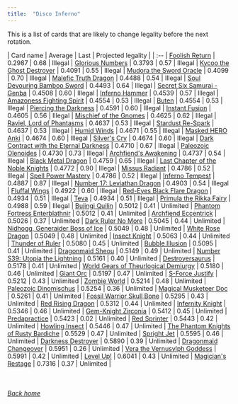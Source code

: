 ```yaml
---
title:  "Disco Inferno"
---
```


This is a list of cards that are likely to change legality before the next rotation.

| Card name | Average | Last | Projected legality |
| :-- |
[Foolish Return](https://db.ygoprodeck.com/card/?search=Foolish%20Return) | 0.2987 | 0.68 | Illegal |
[Glorious Numbers](https://db.ygoprodeck.com/card/?search=Glorious%20Numbers) | 0.3793 | 0.57 | Illegal |
[Kycoo the Ghost Destroyer](https://db.ygoprodeck.com/card/?search=Kycoo%20the%20Ghost%20Destroyer) | 0.4091 | 0.55 | Illegal |
[Mudora the Sword Oracle](https://db.ygoprodeck.com/card/?search=Mudora%20the%20Sword%20Oracle) | 0.4099 | 0.70 | Illegal |
[Malefic Truth Dragon](https://db.ygoprodeck.com/card/?search=Malefic%20Truth%20Dragon) | 0.4488 | 0.54 | Illegal |
[Soul Devouring Bamboo Sword](https://db.ygoprodeck.com/card/?search=Soul%20Devouring%20Bamboo%20Sword) | 0.4493 | 0.64 | Illegal |
[Secret Six Samurai - Genba](https://db.ygoprodeck.com/card/?search=Secret%20Six%20Samurai%20-%20Genba) | 0.4508 | 0.60 | Illegal |
[Inferno Hammer](https://db.ygoprodeck.com/card/?search=Inferno%20Hammer) | 0.4539 | 0.57 | Illegal |
[Amazoness Fighting Spirit](https://db.ygoprodeck.com/card/?search=Amazoness%20Fighting%20Spirit) | 0.4554 | 0.53 | Illegal |
[Buten](https://db.ygoprodeck.com/card/?search=Buten) | 0.4554 | 0.53 | Illegal |
[Piercing the Darkness](https://db.ygoprodeck.com/card/?search=Piercing%20the%20Darkness) | 0.4591 | 0.60 | Illegal |
[Instant Fusion](https://db.ygoprodeck.com/card/?search=Instant%20Fusion) | 0.4605 | 0.56 | Illegal |
[Mischief of the Gnomes](https://db.ygoprodeck.com/card/?search=Mischief%20of%20the%20Gnomes) | 0.4625 | 0.62 | Illegal |
[Raviel, Lord of Phantasms](https://db.ygoprodeck.com/card/?search=Raviel,%20Lord%20of%20Phantasms) | 0.4637 | 0.53 | Illegal |
[Stardust Re-Spark](https://db.ygoprodeck.com/card/?search=Stardust%20Re-Spark) | 0.4637 | 0.53 | Illegal |
[Humid Winds](https://db.ygoprodeck.com/card/?search=Humid%20Winds) | 0.4671 | 0.55 | Illegal |
[Masked HERO Anki](https://db.ygoprodeck.com/card/?search=Masked%20HERO%20Anki) | 0.4674 | 0.60 | Illegal |
[Silver's Cry](https://db.ygoprodeck.com/card/?search=Silver's%20Cry) | 0.4674 | 0.60 | Illegal |
[Dark Contract with the Eternal Darkness](https://db.ygoprodeck.com/card/?search=Dark%20Contract%20with%20the%20Eternal%20Darkness) | 0.4710 | 0.67 | Illegal |
[Paleozoic Olenoides](https://db.ygoprodeck.com/card/?search=Paleozoic%20Olenoides) | 0.4730 | 0.73 | Illegal |
[Archfiend's Awakening](https://db.ygoprodeck.com/card/?search=Archfiend's%20Awakening) | 0.4737 | 0.54 | Illegal |
[Black Metal Dragon](https://db.ygoprodeck.com/card/?search=Black%20Metal%20Dragon) | 0.4759 | 0.65 | Illegal |
[Last Chapter of the Noble Knights](https://db.ygoprodeck.com/card/?search=Last%20Chapter%20of%20the%20Noble%20Knights) | 0.4772 | 0.90 | Illegal |
[Missus Radiant](https://db.ygoprodeck.com/card/?search=Missus%20Radiant) | 0.4786 | 0.52 | Illegal |
[Spell Power Mastery](https://db.ygoprodeck.com/card/?search=Spell%20Power%20Mastery) | 0.4786 | 0.52 | Illegal |
[Inferno Tempest](https://db.ygoprodeck.com/card/?search=Inferno%20Tempest) | 0.4887 | 0.87 | Illegal |
[Number 17: Leviathan Dragon](https://db.ygoprodeck.com/card/?search=Number%2017:%20Leviathan%20Dragon) | 0.4903 | 0.54 | Illegal |
[Fluffal Wings](https://db.ygoprodeck.com/card/?search=Fluffal%20Wings) | 0.4922 | 0.60 | Illegal |
[Red-Eyes Black Flare Dragon](https://db.ygoprodeck.com/card/?search=Red-Eyes%20Black%20Flare%20Dragon) | 0.4934 | 0.51 | Illegal |
[Teva](https://db.ygoprodeck.com/card/?search=Teva) | 0.4934 | 0.51 | Illegal |
[Primula the Rikka Fairy](https://db.ygoprodeck.com/card/?search=Primula%20the%20Rikka%20Fairy) | 0.4988 | 0.59 | Illegal |
[Bujingi Quilin](https://db.ygoprodeck.com/card/?search=Bujingi%20Quilin) | 0.5012 | 0.41 | Unlimited |
[Phantom Fortress Enterblathnir](https://db.ygoprodeck.com/card/?search=Phantom%20Fortress%20Enterblathnir) | 0.5012 | 0.41 | Unlimited |
[Archfiend Eccentrick](https://db.ygoprodeck.com/card/?search=Archfiend%20Eccentrick) | 0.5026 | 0.37 | Unlimited |
[Dark Ruler No More](https://db.ygoprodeck.com/card/?search=Dark%20Ruler%20No%20More) | 0.5045 | 0.44 | Unlimited |
[Nidhogg, Generaider Boss of Ice](https://db.ygoprodeck.com/card/?search=Nidhogg,%20Generaider%20Boss%20of%20Ice) | 0.5049 | 0.48 | Unlimited |
[White Rose Dragon](https://db.ygoprodeck.com/card/?search=White%20Rose%20Dragon) | 0.5049 | 0.48 | Unlimited |
[Insect Knight](https://db.ygoprodeck.com/card/?search=Insect%20Knight) | 0.5063 | 0.44 | Unlimited |
[Thunder of Ruler](https://db.ygoprodeck.com/card/?search=Thunder%20of%20Ruler) | 0.5080 | 0.45 | Unlimited |
[Bubble Illusion](https://db.ygoprodeck.com/card/?search=Bubble%20Illusion) | 0.5095 | 0.41 | Unlimited |
[Dragonmaid Sheou](https://db.ygoprodeck.com/card/?search=Dragonmaid%20Sheou) | 0.5149 | 0.49 | Unlimited |
[Number S39: Utopia the Lightning](https://db.ygoprodeck.com/card/?search=Number%20S39:%20Utopia%20the%20Lightning) | 0.5161 | 0.40 | Unlimited |
[Destroyersaurus](https://db.ygoprodeck.com/card/?search=Destroyersaurus) | 0.5178 | 0.41 | Unlimited |
[World Gears of Theurlogical Demiurgy](https://db.ygoprodeck.com/card/?search=World%20Gears%20of%20Theurlogical%20Demiurgy) | 0.5180 | 0.46 | Unlimited |
[Giant Orc](https://db.ygoprodeck.com/card/?search=Giant%20Orc) | 0.5197 | 0.47 | Unlimited |
[S-Force Justify](https://db.ygoprodeck.com/card/?search=S-Force%20Justify) | 0.5212 | 0.43 | Unlimited |
[Zombie World](https://db.ygoprodeck.com/card/?search=Zombie%20World) | 0.5214 | 0.48 | Unlimited |
[Paleozoic Dinomischus](https://db.ygoprodeck.com/card/?search=Paleozoic%20Dinomischus) | 0.5254 | 0.36 | Unlimited |
[Magical Musketeer Doc](https://db.ygoprodeck.com/card/?search=Magical%20Musketeer%20Doc) | 0.5261 | 0.41 | Unlimited |
[Fossil Warrior Skull Bone](https://db.ygoprodeck.com/card/?search=Fossil%20Warrior%20Skull%20Bone) | 0.5295 | 0.43 | Unlimited |
[Red Rising Dragon](https://db.ygoprodeck.com/card/?search=Red%20Rising%20Dragon) | 0.5312 | 0.44 | Unlimited |
[Infernity Knight](https://db.ygoprodeck.com/card/?search=Infernity%20Knight) | 0.5346 | 0.46 | Unlimited |
[Gem-Knight Zirconia](https://db.ygoprodeck.com/card/?search=Gem-Knight%20Zirconia) | 0.5412 | 0.45 | Unlimited |
[Predapractice](https://db.ygoprodeck.com/card/?search=Predapractice) | 0.5423 | 0.02 | Unlimited |
[Red Sprinter](https://db.ygoprodeck.com/card/?search=Red%20Sprinter) | 0.5443 | 0.42 | Unlimited |
[Howling Insect](https://db.ygoprodeck.com/card/?search=Howling%20Insect) | 0.5446 | 0.47 | Unlimited |
[The Phantom Knights of Rusty Bardiche](https://db.ygoprodeck.com/card/?search=The%20Phantom%20Knights%20of%20Rusty%20Bardiche) | 0.5529 | 0.47 | Unlimited |
[Spright Jet](https://db.ygoprodeck.com/card/?search=Spright%20Jet) | 0.5595 | 0.46 | Unlimited |
[Darkness Destroyer](https://db.ygoprodeck.com/card/?search=Darkness%20Destroyer) | 0.5890 | 0.39 | Unlimited |
[Dragonmaid Changeover](https://db.ygoprodeck.com/card/?search=Dragonmaid%20Changeover) | 0.5951 | 0.26 | Unlimited |
[Vera the Vernusylph Goddess](https://db.ygoprodeck.com/card/?search=Vera%20the%20Vernusylph%20Goddess) | 0.5991 | 0.42 | Unlimited |
[Level Up!](https://db.ygoprodeck.com/card/?search=Level%20Up!) | 0.6041 | 0.43 | Unlimited |
[Magician's Restage](https://db.ygoprodeck.com/card/?search=Magician's%20Restage) | 0.7316 | 0.37 | Unlimited |

<br>

###### [Back home](index)